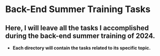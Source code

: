 # Back-End Summer Training Tasks

## Here, I will leave all the tasks I accomplished during the back-end summer training of 2024.

- __Each directory will contain the tasks related to its specific topic.__
